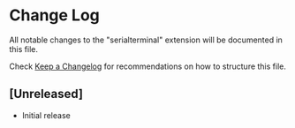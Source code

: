 # Change Log

All notable changes to the "serialterminal" extension will be documented in this file.

Check [Keep a Changelog](http://keepachangelog.com/) for recommendations on how to structure this file.

## [Unreleased]

- Initial release